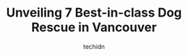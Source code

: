 ---
layout: ampstory
image: https://i0.wp.com/www.auto.or.id/wp-content/uploads/2023/06/north-shore-rescue-society-0-vancouver-1686322326.jpeg?resize=640,853
author: techidn
featured: false
description: Vancouver, British Columbia, Canada is a haven for Dog Rescue enthusiasts, boasting an impressive array of 7 top-notch establishments. Whether youre a seasoned connoisseur or simply curious
title: Unveiling 7 Best-in-class Dog Rescue in Vancouver
cover:
   title: Unveiling 7 Best-in-class Dog Rescue in Vancouver
   subtitle: AUTO.OR.ID
   background: https://www.auto.or.id/wp-content/uploads/2023/06/north-shore-rescue-society-0-vancouver-1686322326.jpeg

pages: 
 - layout: thirds
   top: <h1>#1 BC SPCA Vancouver</h1>
   bottom: "<p>A wonderful experience as always! Ive brought my pets to the hospital here previously and have nothing but positive things to say! Last week, my partner and I adopted a </p>"
   background: https://www.auto.or.id/wp-content/uploads/2023/06/north-shore-rescue-society-1-vancouver-1686322327.jpeg
   backgroundblur: true
 - layout: thirds
   top: <h1>#2 VOKRA - Vancouver Orphan Kitten Rescue</h1>
   bottom: "<p>2028 Wall St, Vancouver, BC V5L 1B1, Canada</p>"
   background: https://www.auto.or.id/wp-content/uploads/2023/06/north-shore-rescue-society-2-vancouver-1686322328.jpeg
   cta:
      link: https://www.auto.or.id/unveiling-7-best-in-class-dog-rescue-in-vancouver/
      text: Unveiling 7 Best-in-class Dog Rescue in Vancouver
 - layout: thirds
   top: <h1>#3 BC SPCA Burnaby</h1>
   bottom: "<p>3202 Norland Ave, Burnaby, BC V5B 3A6, Canada</p>"
   background: https://images.unsplash.com/photo-1637160967973-88751d581827?ixlib=rb-4.0.3&ixid=MnwxMjA3fDB8MHxwaG90by1wYWdlfHx8fGVufDB8fHx8&auto=format&fit=crop&w=640&h=853&q=80
   cta:
      link: https://www.auto.or.id/unveiling-7-best-in-class-dog-rescue-in-vancouver/
      text: Unveiling 7 Best-in-class Dog Rescue in Vancouver
 - layout: thirds
   top: <h1>#4 RAPS Adoption & Education Centre</h1>
   bottom: "<p>3380 No 6 Rd, Richmond, BC V6V 1P5, Canada</p>"
   background: https://images.unsplash.com/photo-1629661414961-62b0d03007ab?ixlib=rb-4.0.3&ixid=MnwxMjA3fDB8MHxwaG90by1wYWdlfHx8fGVufDB8fHx8&auto=format&fit=crop&w=640&h=853&q=80
   cta:
      link: https://www.auto.or.id/unveiling-7-best-in-class-dog-rescue-in-vancouver/
      text: Unveiling 7 Best-in-class Dog Rescue in Vancouver
 - layout: thirds
   top: <h1>#5 Vancouver Ecovillage</h1>
   bottom: "<p>SQ 450 601 RPO 999900 Denman Place Mall, Denman St, Vancouver, BC V6G 0B4, Canada</p>"
   background: https://images.unsplash.com/photo-1508974491678-7ec251d629fd?ixlib=rb-4.0.3&ixid=MnwxMjA3fDB8MHxwaG90by1wYWdlfHx8fGVufDB8fHx8&auto=format&fit=crop&w=640&h=853&q=80
   cta:
      link: https://www.auto.or.id/unveiling-7-best-in-class-dog-rescue-in-vancouver/
      text: Unveiling 7 Best-in-class Dog Rescue in Vancouver
 - layout: thirds
   top: <h1>#6 BC SPCA West Vancouver</h1>
   bottom: "<p>1020 Marine Dr, West Vancouver, BC V7T 1B1, Canada</p>"
   background: https://images.unsplash.com/photo-1634907076255-a56723f9b9ad?ixlib=rb-4.0.3&ixid=MnwxMjA3fDB8MHxwaG90by1wYWdlfHx8fGVufDB8fHx8&auto=format&fit=crop&w=640&h=853&q=80
   cta:
      link: https://www.auto.or.id/unveiling-7-best-in-class-dog-rescue-in-vancouver/
      text: Unveiling 7 Best-in-class Dog Rescue in Vancouver
 - layout: thirds
   top: <h1>#7 DCAS - Delta Community Animal Shelter</h1>
   bottom: "<p>7505 Hopcott Rd, Delta, BC V4G 1B6, Canada</p>"
   background: https://images.unsplash.com/photo-1571224237891-bfb45fcf0920?ixlib=rb-4.0.3&ixid=MnwxMjA3fDB8MHxwaG90by1wYWdlfHx8fGVufDB8fHx8&auto=format&fit=crop&w=640&h=853&q=80
   cta:
      link: https://www.auto.or.id/unveiling-7-best-in-class-dog-rescue-in-vancouver/
      text: Unveiling 7 Best-in-class Dog Rescue in Vancouver
 - layout: thirds
   middle: Continue reading...
   background: https://images.unsplash.com/photo-1596179570006-e6b11fac059b?ixlib=rb-4.0.3&ixid=MnwxMjA3fDB8MHxwaG90by1wYWdlfHx8fGVufDB8fHx8&auto=format&fit=crop&w=640&h=853&q=80
   cta:
      link: https://www.auto.or.id/unveiling-7-best-in-class-dog-rescue-in-vancouver/
      text: Unveiling 7 Best-in-class Dog Rescue in Vancouver

---